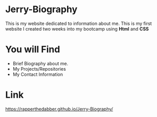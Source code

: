 # Jerry-Biography
This is my website dedicated to information about me. This is my first website I created two weeks into my bootcamp using **Html** and **CSS** 

# You will Find
- Brief Biography about me.
- My Projects/Repositories
- My Contact Information 

# Link
https://rapperthedabber.github.io/Jerry-Biography/
